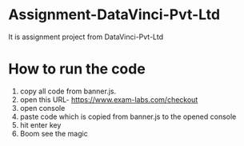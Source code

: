 # Assignment-DataVinci-Pvt-Ltd
It is assignment project from DataVinci-Pvt-Ltd

# How to run the code 
1. copy all code from banner.js.
2. open this URL- https://www.exam-labs.com/checkout
3. open console
4. paste code which is copied from banner.js to the opened console
5. hit enter key
6. Boom see the magic
